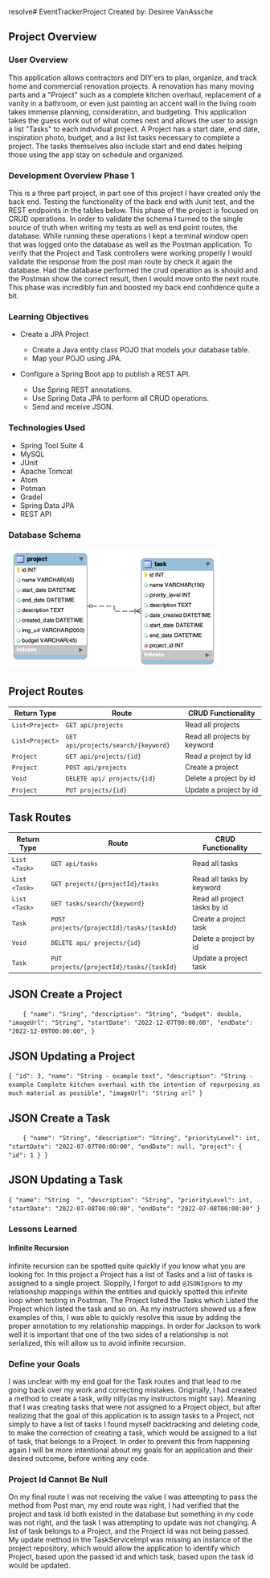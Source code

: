 resolve# EventTrackerProject
Created by: Desiree VanAssche

## Project Overview

### User Overview
This application allows contractors and DIY'ers to plan, organize, and track home and commercial renovation projects. A renovation has many moving parts and a "Project" such as a complete kitchen overhaul, replacement of a vanity in a bathroom, or even just painting an accent wall in the living room takes immense planning, consideration, and budgeting. This application takes the guess work out of what comes next and allows the user to assign a list "Tasks" to each individual project. A Project has a start date, end date, inspiration photo, budget, and a list list tasks necessary to complete a project. The tasks themselves also include start and end dates helping those using the app stay on schedule and organized.

### Development Overview Phase 1
This is a three part project, in part one of this project I have created only the back end. Testing the functionality of the back end with Junit test, and the REST endpoints in the tables below. This phase of the project is focused on CRUD operations. In order to validate the schema I turned to the single source of truth when writing my tests as well as end point routes, the database. While running these operations I kept a terminal window open that was logged onto the database as well as the Postman application. To verify that the Project and Task controllers were working properly I would validate the response from the post man route by check it again the database. Had the database performed the crud operation as is should and the Postman show the correct result, then I would move onto the next route. This phase was incredibly fun and boosted my back end confidence quite a bit.


### Learning Objectives

* Create a JPA Project
    * Create a Java entity class POJO that models your database table.
    *  Map your POJO using JPA.

* Configure a Spring Boot app to publish a REST API.
    * Use Spring REST annotations.
    * Use Spring Data JPA to perform all CRUD operations.
    * Send and receive JSON.

### Technologies Used
* Spring Tool Suite 4
* MySQL
* JUnit
* Apache Tomcat
* Atom
* Potman
* Gradel
* Spring Data JPA  
* REST API



### Database Schema

![Image of MySQL Database Schema](https://github.com/desireevanassche/EventTrackerProject/blob/main/db/ProjectSchema.png)

## Project Routes
| Return Type       | Route                                 | CRUD Functionality               |
|------------------ | ------------------------------------- |----------------------------------|
| `List<Project>`   | `GET api/projects`                    | Read all projects                |
| `List<Project>`   | `GET api/projects/search/{keyword}`   | Read all projects by keyword     |
| `Project`         | `GET api/projects/{id}`               | Read a project by id             |
| `Project`         | `POST api/projects`                   | Create a project                 |
| `Void`            | `DELETE api/ projects/{id}`           | Delete a project by id           |
| `Project`         | `PUT projects/{id}`                   | Update a project by id           |


## Task Routes
| Return Type       | Route                                      | CRUD Functionality                |
|------------------ | ------------------------------------------ | ----------------------------------|
| `List <Task>`     | `GET api/tasks`                            | Read all tasks                    |
| `List <Task>`     | `GET projects/{projectId}/tasks`           | Read all tasks by keyword         |
| `List <Task>`     | `GET tasks/search/{keyword}`               | Read all project tasks by id      |
| `Task`            | `POST projects/{projectId}/tasks/{taskId}` | Create a project task             |
| `Void`            | `DELETE api/ projects/{id}`                | Delete a project by id            |
| `Task`            | `PUT projects/{projectId}/tasks/{taskId}`  | Update a project task             |

## JSON Create a Project
`    {
        "name": "Sring",
        "description": "String",
        "budget": double,
        "imageUrl": "String",
        "startDate": "2022-12-07T00:00:00",
        "endDate": "2022-12-09T00:00:00",
    }`

## JSON Updating a Project
`{
    "id": 3,
    "name": "String - example text",
    "description": "String - example Complete kitchen overhaul with the intention of repurposing as much material as possible",
    "imageUrl": "String url"
}`

## JSON Create a Task
`    {
        "name": "String",
        "description": "String",
        "priorityLevel": int,
        "startDate": "2022-07-07T00:00:00",
        "endDate": null,
        "project": {
            "id": 1
        }
    }`

## JSON Updating a Task
`{
     "name": "String  ",
     "description": "String",
     "priorityLevel": int,
     "startDate": "2022-07-08T00:00:00",
     "endDate": "2022-07-08T00:00:00"
 }`

### Lessons Learned

#### Infinite Recursion
Infinite recursion can be spotted quite quickly if you know what you are looking for. In this project a Project has a list of Tasks and a list of tasks is assigned to a single project. Sloppily, I forgot to add `@JSONIgnore` to my relationship mappings within the entities and quickly spotted this infinite loop when testing in Postman. The Project listed the Tasks which Listed the Project which listed the task and so on. As my instructors showed us a few examples of this, I was able to quickly resolve this issue by adding the proper annotation to my relationship mappings. In order for Jackson to work well it is important that one of the two sides of a relationship is not serialized, this will allow us to avoid infinite recursion.

### Define your Goals
I was unclear with my end goal for the Task routes and that lead to me going back over my work and correcting mistakes. Originally, I had created a method to create a task, willy nilly(as my instructors might say). Meaning that I was creating tasks that were not assigned to a Project object, but after realizing that the goal of this application is to assign tasks to a Project, not simply to have a list of tasks I found myself backtracking and deleting code, to make the correction of creating a task, which would be assigned to a list of task, that belongs to a Project. In order to prevent this from happening again I will be more intentional about my goals for an application and their desired outcome, before writing any code.

### Project Id Cannot Be Null
On my final route I was not receiving the value I was attempting to pass the method from Post man, my end route was right, I had verified that the project and task id both existed in the database but something in my code was not right, and the task I was attempting to update was not changing. A list of task belongs to a Project, and the Project id was not being passed. My update method in the TaskServiceImpl was missing an instance of the project repository, which would allow the application to identify which Project, based upon the passed id and which task, based upon the task id would be updated.
